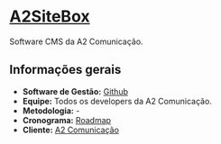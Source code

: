 # [A2SiteBox](https://github.com/a2comunicacao/A2SiteBox)
Software CMS da A2 Comunicação.

## Informações gerais

* **Software de Gestão:** [Github](https://github.com/a2comunicacao/A2SiteBox/issues)
* **Equipe:** Todos os developers da A2 Comunicação.
* **Metodologia:**  -
* **Cronograma:** [Roadmap](https://github.com/a2comunicacao/A2SiteBox/wiki/Roadmap)
* **Cliente:** [A2 Comunicação](http://a2comunicacao.com.br/)
